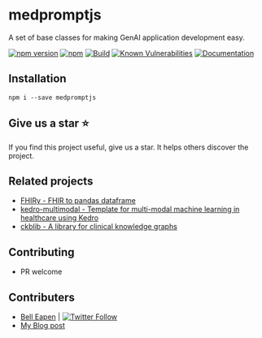 # medpromptjs

A set of base classes for making GenAI application development easy.

[![npm version](https://badge.fury.io/js/medpromptjs.svg)](https://www.npmjs.com/package/medpromptjs)
[![npm](https://img.shields.io/npm/dt/medpromptjs)](https://www.npmjs.com/package/medpromptjs)
[![Build](https://github.com/dermatologist/medpromptjs/workflows/CI/badge.svg)](https://nuchange.ca)
[![Known Vulnerabilities](https://snyk.io/test/github/dermatologist/medpromptjs/badge.svg)](https://www.npmjs.com/package/medpromptjs)
[![Documentation](https://badgen.net/badge/icon/documentation?icon=libraries&label)](https://dermatologist.github.io/medpromptjs/)

## Installation
```
npm i --save medpromptjs
```

## Give us a star ⭐️
If you find this project useful, give us a star. It helps others discover the project.

## Related projects

* [FHIRy - FHIR to pandas dataframe](https://github.com/dermatologist/fhiry)
* [kedro-multimodal - Template for multi-modal machine learning in healthcare using Kedro](https://github.com/dermatologist/kedro-multimodal)
* [ckblib - A library for clinical knowledge graphs](https://github.com/dermatologist/ckblib)

## Contributing
* PR welcome

## Contributers
* [Bell Eapen](https://nuchange.ca) | [![Twitter Follow](https://img.shields.io/twitter/follow/beapen?style=social)](https://twitter.com/beapen)
* [My Blog post](https://nuchange.ca/2023/12/medprompt-how-to-architect-llm-solutions-for-healthcare.html)